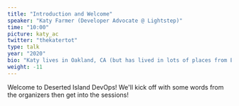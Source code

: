 ```yaml
---
title: "Introduction and Welcome"
speaker: "Katy Farmer (Developer Advocate @ Lightstep)"
time: "10:00"
picture: katy_ac
twitter: "thekatertot"
type: talk
year: "2020"
bio: "Katy lives in Oakland, CA (but has lived in lots of places from East Coast to West Coast), and loves to experiment with technology. Over the years, she's been an editor, juice bar barista, IT technician, and farm hand, so she's learned to fail and try again in a lot of industries. Ask her about video game development, Russian Literature, Star Wars, or Dragon Age--she'll be your friend right away."
weight: -11
---
```


Welcome to Deserted Island DevOps! We'll kick off with some words from the organizers then get into the sessions!
